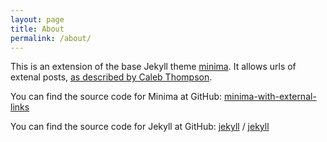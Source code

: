 ```yaml
---
layout: page
title: About
permalink: /about/
---
```


This is an extension of the base Jekyll theme [minima](https://github.com/jekyll/minima).
It allows urls of extenal posts, [as described by Caleb Thompson](https://calebthompson.io/external-posts-in-jekyll).

You can find the source code for Minima at GitHub:
[minima-with-external-links](https://github.com/heiderich/minima-with-external-links)

You can find the source code for Jekyll at GitHub:
[jekyll][jekyll-organization] /
[jekyll](https://github.com/jekyll/jekyll)

[jekyll-organization]: https://github.com/jekyll
